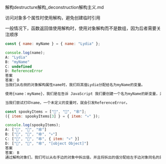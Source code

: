 解构destructure解构_deconstruction解构主义.md

访问对象多个属性时使用解构，避免创建临时引用

一般情况下，函数返回值使用解构时，使用对象解构而不是数组，因为后者需要关注顺序

```js
const { name: myName } = { name: "Lydia" };

console.log(name);
A: "Lydia"
B: "myName"
C: undefined
D: ReferenceError
答案
答案: D
当我们从右侧的对象解构属性name时，我们将其值Lydia分配给名为myName的变量。

使用{name：myName}，我们是在告诉 JavaScript 我们要创建一个名为myName的新变量，并且其值是右侧对象的name属性的值。

当我们尝试打印name，一个未定义的变量时，就会引发ReferenceError。
```

```js
const spookyItems = ["👻", "🎃", "🕸"];
({ item: spookyItems[3] } = { item: "💀" });

console.log(spookyItems);
A: ["👻", "🎃", "🕸"]
B: ["👻", "🎃", "🕸", "💀"]
C: ["👻", "🎃", "🕸", { item: "💀" }]
D: ["👻", "🎃", "🕸", "[object Object]"]
答案
答案: B
通过解构对象们，我们可以从右手边的对象中拆出值，并且将拆出的值分配给左手边对象同名的属性。在这种情况下，我们将值 "💀" 分配给 spookyItems[3]。相当于我们正在篡改数组 spookyItems，我们给它添加了值 "💀"。当输出 spookyItems 时，结果为 ["👻", "🎃", "🕸", "💀"]。
```
